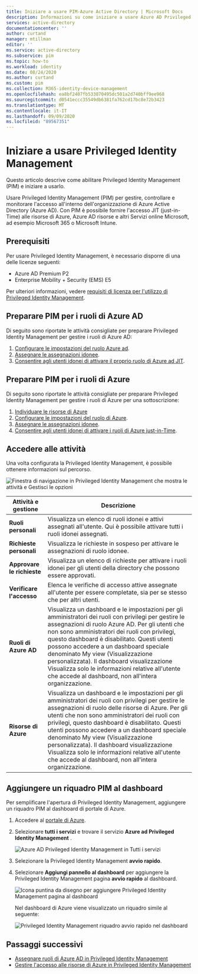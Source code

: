 ```yaml
---
title: Iniziare a usare PIM-Azure Active Directory | Microsoft Docs
description: Informazioni su come iniziare a usare Azure AD Privileged Identity Management (PIM) nel portale di Azure.
services: active-directory
documentationcenter: ''
author: curtand
manager: mtillman
editor: ''
ms.service: active-directory
ms.subservice: pim
ms.topic: how-to
ms.workload: identity
ms.date: 08/24/2020
ms.author: curtand
ms.custom: pim
ms.collection: M365-identity-device-management
ms.openlocfilehash: ea8bf2407fb533870495dc501a2d740bff9ee968
ms.sourcegitcommit: d0541eccc35549db6381fa762cd17bc8e72b3423
ms.translationtype: MT
ms.contentlocale: it-IT
ms.lasthandoff: 09/09/2020
ms.locfileid: "89567351"
---
```

# <a name="start-using-privileged-identity-management"></a>Iniziare a usare Privileged Identity Management

Questo articolo descrive come abilitare Privileged Identity Management (PIM) e iniziare a usarlo.

Usare Privileged Identity Management (PIM) per gestire, controllare e monitorare l'accesso all'interno dell'organizzazione di Azure Active Directory (Azure AD). Con PIM è possibile fornire l'accesso JIT (just-in-Time) alle risorse di Azure, Azure AD risorse e altri Servizi online Microsoft, ad esempio Microsoft 365 o Microsoft Intune.

## <a name="prerequisites"></a>Prerequisiti

Per usare Privileged Identity Management, è necessario disporre di una delle licenze seguenti:

- Azure AD Premium P2
- Enterprise Mobility + Security (EMS) E5

Per ulteriori informazioni, vedere [requisiti di licenza per l'utilizzo di Privileged Identity Management](subscription-requirements.md).

## <a name="prepare-pim-for-azure-ad-roles"></a>Preparare PIM per i ruoli di Azure AD

Di seguito sono riportate le attività consigliate per preparare Privileged Identity Management per gestire i ruoli di Azure AD:

1. [Configurare le impostazioni del ruolo Azure ad](pim-how-to-change-default-settings.md).
1. [Assegnare le assegnazioni idonee](pim-how-to-add-role-to-user.md).
1. [Consentire agli utenti idonei di attivare il proprio ruolo di Azure ad JIT](pim-how-to-activate-role.md).

## <a name="prepare-pim-for-azure-roles"></a>Preparare PIM per i ruoli di Azure

Di seguito sono riportate le attività consigliate per preparare Privileged Identity Management per gestire i ruoli di Azure per una sottoscrizione:

1. [Individuare le risorse di Azure](pim-resource-roles-discover-resources.md)
1. [Configurare le impostazioni del ruolo di Azure](pim-resource-roles-configure-role-settings.md).
1. [Assegnare le assegnazioni idonee](pim-resource-roles-assign-roles.md).
1. [Consentire agli utenti idonei di attivare i ruoli di Azure just-in-Time](pim-resource-roles-activate-your-roles.md).

## <a name="navigate-to-your-tasks"></a>Accedere alle attività

Una volta configurata la Privileged Identity Management, è possibile ottenere informazioni sul percorso.

![Finestra di navigazione in Privileged Identity Management che mostra le attività e Gestisci le opzioni](./media/pim-getting-started/pim-quickstart-tasks.png)

| Attività e gestione | Descrizione |
| --- | --- |
| **Ruoli personali**  | Visualizza un elenco di ruoli idonei e attivi assegnati all'utente. Qui è possibile attivare tutti i ruoli idonei assegnati. |
| **Richieste personali** | Visualizza le richieste in sospeso per attivare le assegnazioni di ruolo idonee. |
| **Approvare le richieste** | Visualizza un elenco di richieste per attivare i ruoli idonei per gli utenti della directory che possono essere approvati. |
| **Verificare l'accesso** | Elenca le verifiche di accesso attive assegnate all'utente per essere completate, sia per se stesso che per altri utenti. |
| **Ruoli di Azure AD** | Visualizza un dashboard e le impostazioni per gli amministratori dei ruoli con privilegi per gestire le assegnazioni di ruolo Azure AD. Per gli utenti che non sono amministratori dei ruoli con privilegi, questo dashboard è disabilitato. Questi utenti possono accedere a un dashboard speciale denominato My view (Visualizzazione personalizzata). Il dashboard visualizzazione Visualizza solo le informazioni relative all'utente che accede al dashboard, non all'intera organizzazione. |
| **Risorse di Azure** | Visualizza un dashboard e le impostazioni per gli amministratori dei ruoli con privilegi per gestire le assegnazioni di ruolo delle risorse di Azure. Per gli utenti che non sono amministratori dei ruoli con privilegi, questo dashboard è disabilitato. Questi utenti possono accedere a un dashboard speciale denominato My view (Visualizzazione personalizzata). Il dashboard visualizzazione Visualizza solo le informazioni relative all'utente che accede al dashboard, non all'intera organizzazione. |

## <a name="add-a-pim-tile-to-the-dashboard"></a>Aggiungere un riquadro PIM al dashboard

Per semplificare l'apertura di Privileged Identity Management, aggiungere un riquadro PIM al dashboard di portale di Azure.

1. Accedere al [portale di Azure](https://portal.azure.com/).

1. Selezionare **tutti i servizi** e trovare il servizio **Azure ad Privileged Identity Management** .

    ![Azure AD Privileged Identity Management in Tutti i servizi](./media/pim-getting-started/pim-all-services-find.png)

1. Selezionare la Privileged Identity Management **avvio rapido**.

1. Selezionare **Aggiungi pannello al dashboard** per aggiungere la Privileged Identity Management pagina **avvio rapido** al dashboard.

    ![Icona puntina da disegno per aggiungere Privileged Identity Management pagina al dashboard](./media/pim-getting-started/pim-quickstart-pin-to-dashboard.png)

    Nel dashboard di Azure viene visualizzato un riquadro simile al seguente:

    ![Privileged Identity Management riquadro avvio rapido nel dashboard](./media/pim-getting-started/pim-quickstart-dashboard-tile.png)

## <a name="next-steps"></a>Passaggi successivi

- [Assegnare ruoli di Azure AD in Privileged Identity Management](pim-how-to-add-role-to-user.md)
- [Gestire l'accesso alle risorse di Azure in Privileged Identity Management](pim-resource-roles-discover-resources.md)
